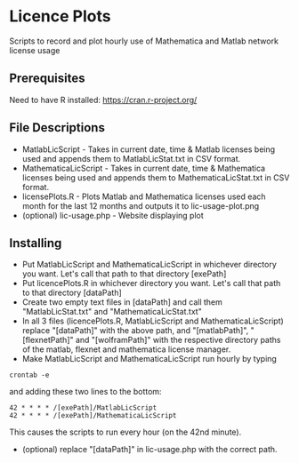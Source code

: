 # Licence Plots

Scripts to record and plot hourly use of Mathematica and Matlab network license usage

## Prerequisites

Need to have R installed: https://cran.r-project.org/

## File Descriptions
* MatlabLicScript - Takes in current date, time & Matlab licenses being used and appends them to MatlabLicStat.txt in CSV format.
* MathematicaLicScript - Takes in current date, time & Mathematica licenses being used and appends them to MathematicaLicStat.txt in CSV format.
* licensePlots.R -  Plots Matlab and Mathematica licenses used each month for the last 12 months and outputs it to lic-usage-plot.png
* (optional) lic-usage.php - Website displaying plot

## Installing
* Put MatlabLicScript and MathematicaLicScript in whichever directory you want. Let's call that path to that directory [exePath]
* Put licencePlots.R in whichever directory you want. Let's call that path to that directory [dataPath] 
* Create two empty text files in [dataPath] and call them "MatlabLicStat.txt" and "MathematicaLicStat.txt"
* In all 3 files (licencePlots.R, MatlabLicScript and MathematicaLicScript) replace "[dataPath]" with the above path, and "[matlabPath]", "[flexnetPath]" and "[wolframPath]" with the respective directory paths of the matlab, flexnet and mathematica license manager.
* Make MatlabLicScript and MathematicaLicScript run hourly by typing
```
crontab -e
```
and adding these two lines to the bottom:
```
42 * * * * /[exePath]/MatlabLicScript
42 * * * * /[exePath]/MathematicaLicScript
```
This causes the scripts to run every hour (on the 42nd minute).
* (optional) replace "[dataPath]" in lic-usage.php with the correct path.

